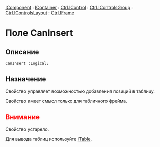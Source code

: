 ﻿---
Link: .Ctrl.IFrame.@CanInsert
---

[IComponent](topic:Com.Custom.ComClasses.IComponent.Default) :
[IContainer](topic:Com.Custom.ComClasses.IContainer.Default) :
[Ctrl.IControl](topic:Com.Custom.ComClasses.Ctrl.IControl.Default) :
[Ctrl.IControlsGroup](topic:Com.Custom.ComClasses.Ctrl.IControlsGroup.Default) :
[Ctrl.IControlsLayout](topic:Com.Custom.ComClasses.Ctrl.IControlsLayout.Default) :
[Ctrl.IFrame](Default)

# Поле CanInsert

## Описание

    CanInsert :Logical;

## Назначение

Свойство управляет возможностью добавления позиций в таблицу.

Свойство имеет смысл только для табличного фрейма.

## <span style="color:red">Внимание</span>

Свойство устарело.

Для вывода таблиц используйте [ITable](topic:.Custom.ComClasses.Ctrl.ITable.Default).